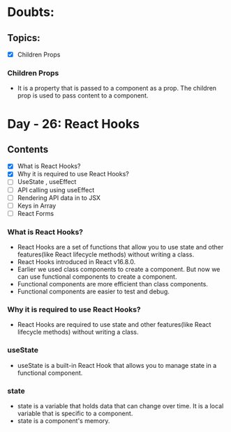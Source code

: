 # Doubts:

## Topics:

- [x] Children Props

### Children Props

- It is a property that is passed to a component as a prop. The children prop is used to pass content to a component.

# Day - 26: React Hooks

## Contents

- [x] What is React Hooks?
- [x] Why it is required to use React Hooks?
- [ ] UseState , useEffect
- [ ] API calling using useEffect
- [ ] Rendering API data in to JSX
- [ ] Keys in Array
- [ ] React Forms

### What is React Hooks?

- React Hooks are a set of functions that allow you to use state and other features(like React lifecycle methods) without writing a class.
- React Hooks introduced in React v16.8.0.
- Earlier we used class components to create a component. But now we can use functional components to create a component.
- Functional components are more efficient than class components.
- Functional components are easier to test and debug.

### Why it is required to use React Hooks?

- React Hooks are required to use state and other features(like React lifecycle methods) without writing a class.

### useState

- useState is a built-in React Hook that allows you to manage state in a functional component.

### state

- state is a variable that holds data that can change over time. It is a local variable that is specific to a component.
- state is a component's memory.
